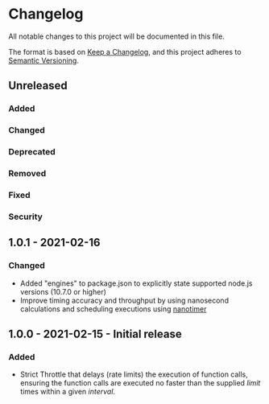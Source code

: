 # Changelog
All notable changes to this project will be documented in this file.

The format is based on [Keep a Changelog](https://keepachangelog.com/en/1.0.0/),
and this project adheres to [Semantic Versioning](https://semver.org/spec/v2.0.0.html).

## Unreleased
### Added
### Changed
### Deprecated
### Removed
### Fixed
### Security

## 1.0.1 - 2021-02-16
### Changed
- Added "engines" to package.json to explicitly state supported node.js versions (10.7.0 or higher)
- Improve timing accuracy and throughput by using nanosecond calculations and scheduling executions using [nanotimer](https://github.com/Krb686/nanotimer)

## 1.0.0 - 2021-02-15 - Initial release
### Added
- Strict Throttle that delays (rate limits) the execution of function calls, ensuring the function calls are executed
  no faster than the supplied *limit* times within a given *interval*. 